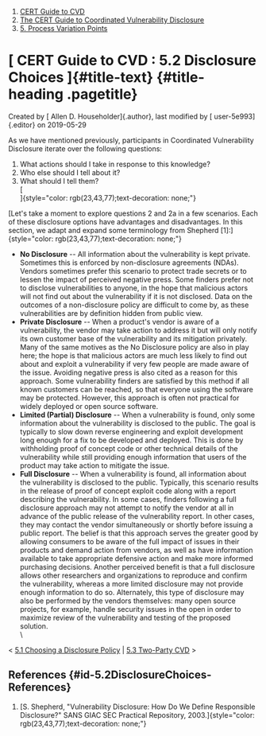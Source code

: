 



1.  [CERT Guide to CVD](index.html)
2.  [The CERT Guide to Coordinated Vulnerability
    Disclosure](The-CERT-Guide-to-Coordinated-Vulnerability-Disclosure_47677443.html)
3.  [5. Process Variation
    Points](5.-Process-Variation-Points_47677473.html)


# [ CERT Guide to CVD : 5.2 Disclosure Choices ]{#title-text} {#title-heading .pagetitle}




Created by [ Allen D. Householder]{.author}, last modified by [
user-5e993]{.editor} on 2019-05-29



As we have mentioned previously, participants in Coordinated
Vulnerability Disclosure iterate over the following questions:

1.  What actions should I take in response to this knowledge?
2.  Who else should I tell about it?
3.  What should I tell them?\
    [\
    ]{style="color: rgb(23,43,77);text-decoration: none;"}

[Let\'s take a moment to explore questions 2 and 2a in a few scenarios.
Each of these disclosure options have advantages and disadvantages. In
this section, we adapt and expand some terminology from Shepherd
\[1\]:]{style="color: rgb(23,43,77);text-decoration: none;"}

-   **No Disclosure** -- All information about the vulnerability is kept
    private. Sometimes this is enforced by non-disclosure agreements
    (NDAs). Vendors sometimes prefer this scenario to protect trade
    secrets or to lessen the impact of perceived negative press. Some
    finders prefer not to disclose vulnerabilities to anyone, in the
    hope that malicious actors will not find out about the vulnerability
    if it is not disclosed. Data on the outcomes of a non-disclosure
    policy are difficult to come by, as these vulnerabilities are by
    definition hidden from public view.
-   **Private Disclosure** -- When a product\'s vendor is aware of a
    vulnerability, the vendor may take action to address it but will
    only notify its own customer base of the vulnerability and its
    mitigation privately. Many of the same motives as the No Disclosure
    policy are also in play here; the hope is that malicious actors are
    much less likely to find out about and exploit a vulnerability if
    very few people are made aware of the issue. Avoiding negative press
    is also cited as a reason for this approach. Some vulnerability
    finders are satisfied by this method if all known customers can be
    reached, so that everyone using the software may be protected.
    However, this approach is often not practical for widely deployed or
    open source software.
-   **Limited (Partial) Disclosure** -- When a vulnerability is found,
    only some information about the vulnerability is disclosed to the
    public. The goal is typically to slow down reverse engineering and
    exploit development long enough for a fix to be developed and
    deployed. This is done by withholding proof of concept code or other
    technical details of the vulnerability while still providing enough
    information that users of the product may take action to mitigate
    the issue.
-   **Full Disclosure** -- When a vulnerability is found, all
    information about the vulnerability is disclosed to the public.
    Typically, this scenario results in the release of proof of concept
    exploit code along with a report describing the vulnerability. In
    some cases, finders following a full disclosure approach may not
    attempt to notify the vendor at all in advance of the public release
    of the vulnerability report. In other cases, they may contact the
    vendor simultaneously or shortly before issuing a public report. The
    belief is that this approach serves the greater good by allowing
    consumers to be aware of the full impact of issues in their products
    and demand action from vendors, as well as have information
    available to take appropriate defensive action and make more
    informed purchasing decisions. Another perceived benefit is that a
    full disclosure allows other researchers and organizations to
    reproduce and confirm the vulnerability, whereas a more limited
    disclosure may not provide enough information to do so. Alternately,
    this type of disclosure may also be performed by the vendors
    themselves: many open source projects, for example, handle security
    issues in the open in order to maximize review of the vulnerability
    and testing of the proposed solution.\
    \



\< [5.1 Choosing a Disclosure
Policy](5.1-Choosing-a-Disclosure-Policy_47677474.html) \| [5.3
Two-Party CVD](5.3-Two-Party-CVD_47677476.html) \>



## References {#id-5.2DisclosureChoices-References}

1.  [S. Shepherd, \"Vulnerability Disclosure: How Do We Define
    Responsible Disclosure?\" SANS GIAC SEC Practical Repository,
    2003.]{style="color: rgb(23,43,77);text-decoration: none;"}












